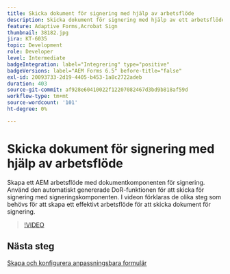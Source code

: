 ```yaml
---
title: Skicka dokument för signering med hjälp av arbetsflöde
description: Skicka dokument för signering med hjälp av ett arbetsflöde. Skapa ett AEM arbetsflöde med dokumentkomponenten för signering. Använd den automatiskt genererade DoR-funktionen för att skicka för signering med signeringskomponenten. I videon förklaras de olika steg som behövs för att skapa ett effektivt arbetsflöde för att skicka dokument för signering.
feature: Adaptive Forms,Acrobat Sign
thumbnail: 38182.jpg
jira: KT-6035
topic: Development
role: Developer
level: Intermediate
badgeIntegration: label="Integrering" type="positive"
badgeVersions: label="AEM Forms 6.5" before-title="false"
exl-id: 20093733-2d19-4405-b453-1a8c2722adeb
duration: 403
source-git-commit: af928e60410022f12207082467d3bd9b818af59d
workflow-type: tm+mt
source-wordcount: '101'
ht-degree: 0%

---
```


# Skicka dokument för signering med hjälp av arbetsflöde

Skapa ett AEM arbetsflöde med dokumentkomponenten för signering. Använd den automatiskt genererade DoR-funktionen för att skicka för signering med signeringskomponenten.
I videon förklaras de olika steg som behövs för att skapa ett effektivt arbetsflöde för att skicka dokument för signering.

>[!VIDEO](https://video.tv.adobe.com/v/38182?quality=12&learn=on)

## Nästa steg

[Skapa och konfigurera anpassningsbara formulär](./create-and-configure-adaptive-form.md)